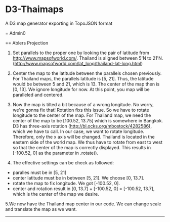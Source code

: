 D3-Thaimaps
===========

A D3 map generator exporting in TopoJSON format

= Admin0

== Ablers Projection
1. Set parallels to the proper one by looking the pair of latitude from http://www.mapsofworld.com/. Thailand is aligned between 5'N to 21'N. (http://www.mapsofworld.com/lat_long/thailand-lat-long.html)


2. Center the map to the latitude between the parallels chosen previously. For Thailand maps, the parallels latitude is [5, 21]. Thus, the latitude would be between 5 and 21, which is 13. The center of the map then is [0, 13]. We ignore longitude for now. At this point, you map will be paralleled and centered.

3. Now the map is tilted a bit because of a wrong longitude. No worry, we're gonna fix that! Rotation fixs this issue. So we have to rotate longitude to the center of the map. For Thailand map, we need the center of the map to be [100.52, 13.75] which is somewhere in Bangkok. D3 has three-axis rotation (http://bl.ocks.org/mbostock/4282586), which we have to call. In our case, we want to rotate longitude. Therefore, only the x axis will be changed. Thailand is located in the eastern side of the world map. We thus have to rotate from east to west so that the center of the map is correctly displayed. This results in [-100.52, 0] as the parameter in .rotate().

4. The effective settings can be check as followed:
* paralles must be in [5, 21]
* center latitude must be in between [5, 21]. We choose [0, 13.7].
* rotate the map to fix longitude. We got [-100.52, 0].
* center and rotation result in [0, 13.7] + [-100.52, 0] = [-100.52, 13.7], which is the center of the map we desire.

5.We now have the Thailand map center in our code. We can change scale and translate the map as we want.

---
